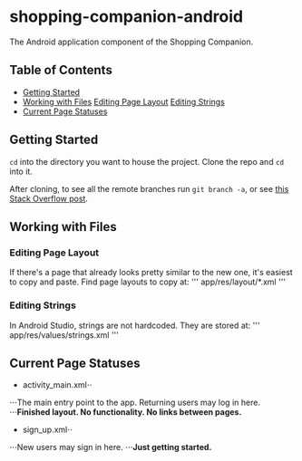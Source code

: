 # shopping-companion-android

The Android application component of the Shopping Companion.

## Table of Contents

* [Getting Started](#getting-started)
* [Working with Files](#working-with-files)
    [Editing Page Layout](#editing-page-layout)
    [Editing Strings](#editing-strings)
* [Current Page Statuses](#current-page-statuses)

## Getting Started

`cd` into the directory you want to house the project. Clone the repo and `cd` into it.

After cloning, to see all the remote branches run `git branch -a`, or see [this Stack Overflow post](https://stackoverflow.com/questions/67699/how-to-clone-all-remote-branches-in-git).

## Working with Files

### Editing Page Layout

If there's a page that already looks pretty similar to the new one, it's easiest to copy and paste. Find page layouts to copy at:
'''
app/res/layout/*.xml
'''

### Editing Strings

In Android Studio, strings are not hardcoded. They are stored at:
'''
app/res/values/strings.xml
'''

## Current Page Statuses

* activity_main.xml⋅⋅

⋅⋅⋅The main entry point to the app. Returning users may log in here.
⋅⋅⋅**Finished layout. No functionality. No links between pages.**

* sign_up.xml⋅⋅

⋅⋅⋅New users may sign in here.
⋅⋅⋅**Just getting started.**